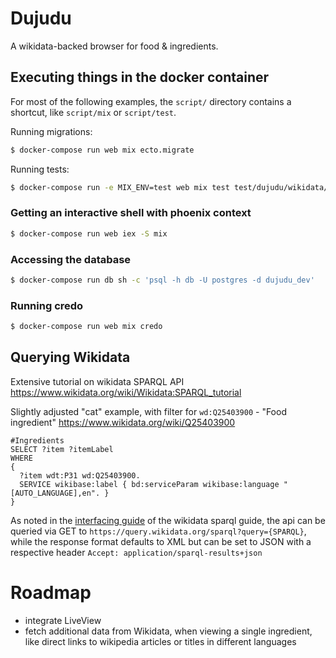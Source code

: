 # Dujudu

A wikidata-backed browser for food & ingredients.

## Executing things in the docker container

For most of the following examples, the `script/` directory contains a shortcut, like `script/mix` or `script/test`.

Running migrations:

```sh
$ docker-compose run web mix ecto.migrate
```

Running tests:

```sh
$ docker-compose run -e MIX_ENV=test web mix test test/dujudu/wikidata/client_test.exs
```

### Getting an interactive shell with phoenix context

```sh
$ docker-compose run web iex -S mix
```

### Accessing the database

```sh
$ docker-compose run db sh -c 'psql -h db -U postgres -d dujudu_dev'
```

### Running credo

```sh
$ docker-compose run web mix credo
```

## Querying Wikidata

Extensive tutorial on wikidata SPARQL API https://www.wikidata.org/wiki/Wikidata:SPARQL_tutorial

Slightly adjusted "cat" example, with filter for `wd:Q25403900` - "Food ingredient" https://www.wikidata.org/wiki/Q25403900

```sparql
#Ingredients
SELECT ?item ?itemLabel
WHERE
{
  ?item wdt:P31 wd:Q25403900.
  SERVICE wikibase:label { bd:serviceParam wikibase:language "[AUTO_LANGUAGE],en". }
}
```

As noted in the [interfacing guide](https://www.wikidata.org/wiki/Wikidata:SPARQL_query_service#Interfacing) of the wikidata sparql guide, the api can be queried via GET to `https://query.wikidata.org/sparql?query={SPARQL}`, while the response format defaults to XML but can be set to JSON with a respective header `Accept: application/sparql-results+json`

# Roadmap

* integrate LiveView
* fetch additional data from Wikidata, when viewing a single ingredient, like direct links to wikipedia articles or titles in different languages
